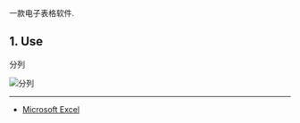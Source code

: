 一款电子表格软件.

## 1. Use

分列

![分列](C:\Users\sec\share\github\notes\images\Microsoft_Excel\分列.png)

---

- [Microsoft Excel](https://www.microsoft.com/en-in/microsoft-365/excel)